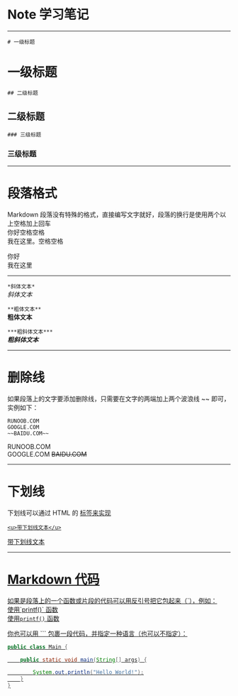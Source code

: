# Note 学习笔记

* * *
```# 一级标题 ``` 
# 一级标题  
```## 二级标题 ``` 
## 二级标题
```### 三级标题```  
### 三级标题  

* * *
# 段落格式
Markdown 段落没有特殊的格式，直接编写文字就好，段落的换行是使用两个以上空格加上回车  
你好<kbd>空格</kbd><kbd>空格</kbd>  
我在这里。<kbd>空格</kbd><kbd>空格</kbd>  

你好  
我在这里  

* * *
```*斜体文本*```  
*斜体文本*  

```**粗体文本** ```  
**粗体文本**

```***粗斜体文本***  ```  
***粗斜体文本***
* * *

# 删除线
如果段落上的文字要添加删除线，只需要在文字的两端加上两个波浪线 ~~ 即可，实例如下：  
```
RUNOOB.COM  
GOOGLE.COM  
~~BAIDU.COM~~  
```
RUNOOB.COM  
GOOGLE.COM 
~~BAIDU.COM~~
* * *
# 下划线
下划线可以通过 HTML 的 <u> 标签来实现  
```
<u>带下划线文本</u>
```  
<u>带下划线文本</u>
* * *

# Markdown 代码
如果是段落上的一个函数或片段的代码可以用反引号把它包起来（\`），例如：  
使用\`printf()\` 函数  
使用`printf()` 函数  

你也可以用 \`\`\` 包裹一段代码，并指定一种语言（也可以不指定）：  

```java
public class Main {

    public static void main(String[] args) {

        System.out.println("Hello World!");
    }
}
```
